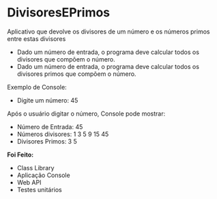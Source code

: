 # DivisoresEPrimos
 Aplicativo que devolve os divisores de um número e os números primos entre estas divisores
 
- Dado um número de entrada, o programa deve calcular todos os divisores que compõem o número.
- Dado um número de entrada, o programa deve calcular todos os divisores primos que compõem o número.

Exemplo de Console:
- Digite um número: 45

Após o usuário digitar o número, Console pode mostrar:
- Número de Entrada: 45
- Números divisores: 1 3 5 9 15 45
- Divisores Primos: 3 5

**Foi Feito:**
- Class Library
- Aplicação Console
- Web API
- Testes unitários
